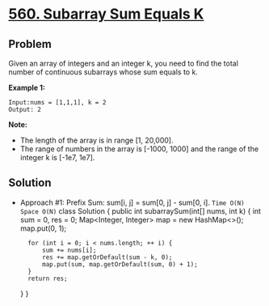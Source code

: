 # <a href='https://leetcode.com/problems/subarray-sum-equals-k/'>560. Subarray Sum Equals K</a>

## Problem
Given an array of integers and an integer k, you need to find the total number of continuous subarrays whose sum equals to k.

<strong>Example 1:</strong>
```
Input:nums = [1,1,1], k = 2
Output: 2
```

<strong>Note:</strong>
- The length of the array is in range [1, 20,000].
- The range of numbers in the array is [-1000, 1000] and the range of the integer k is [-1e7, 1e7].

## Solution
- Approach #1: Prefix Sum: sum[i, j] = sum[0, j] - sum[0, i]. ```Time O(N) Space O(N)```
class Solution {
    public int subarraySum(int[] nums, int k) {
        int sum = 0, res = 0;
        Map<Integer, Integer> map = new HashMap<>();
        map.put(0, 1);
        
        for (int i = 0; i < nums.length; ++ i) {
            sum += nums[i];
            res += map.getOrDefault(sum - k, 0);
            map.put(sum, map.getOrDefault(sum, 0) + 1);
        }
        return res;
    }
}
